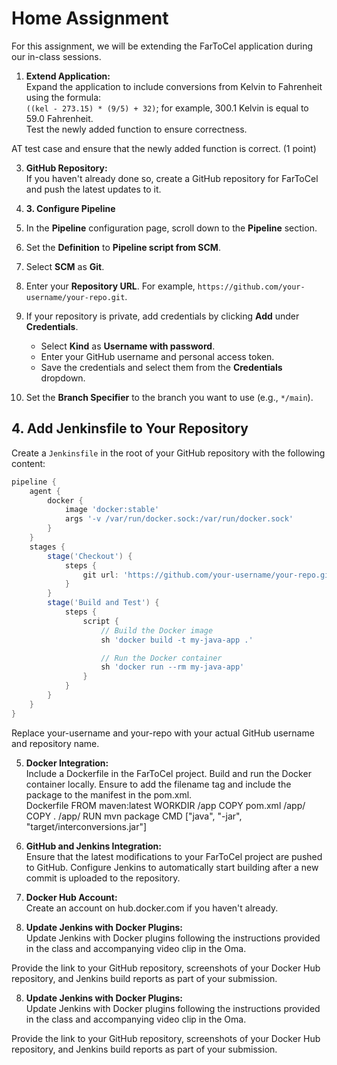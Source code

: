# Home Assignment

For this assignment, we will be extending the FarToCel application during our in-class sessions. 

1. **Extend Application:**  
   Expand the application to include conversions from Kelvin to Fahrenheit using the formula:  
   `((kel - 273.15) * (9/5) + 32)`; for example, 300.1 Kelvin is equal to 59.0 Fahrenheit.  
   Test the newly added function to ensure correctness.

AT test case and ensure that the newly added function is correct. (1 point)

   

3. **GitHub Repository:**  
   If you haven't already done so, create a GitHub repository for FarToCel and push the latest updates to it.

4. **3. Configure Pipeline**

1. In the **Pipeline** configuration page, scroll down to the **Pipeline** section.
2. Set the **Definition** to **Pipeline script from SCM**.
3. Select **SCM** as **Git**.
4. Enter your **Repository URL**. For example, `https://github.com/your-username/your-repo.git`.
5. If your repository is private, add credentials by clicking **Add** under **Credentials**.
   - Select **Kind** as **Username with password**.
   - Enter your GitHub username and personal access token.
   - Save the credentials and select them from the **Credentials** dropdown.
6. Set the **Branch Specifier** to the branch you want to use (e.g., `*/main`).

## 4. Add Jenkinsfile to Your Repository

Create a `Jenkinsfile` in the root of your GitHub repository with the following content:

```groovy
pipeline {
    agent {
        docker { 
            image 'docker:stable' 
            args '-v /var/run/docker.sock:/var/run/docker.sock' 
        }
    }
    stages {
        stage('Checkout') {
            steps {
                git url: 'https://github.com/your-username/your-repo.git', branch: 'main'
            }
        }
        stage('Build and Test') {
            steps {
                script {
                    // Build the Docker image
                    sh 'docker build -t my-java-app .'

                    // Run the Docker container
                    sh 'docker run --rm my-java-app'
                }
            }
        }
    }
}
```
Replace your-username and your-repo with your actual GitHub username and repository name.

5. **Docker Integration:**  
   Include a Dockerfile in the FarToCel project. Build and run the Docker container locally. Ensure to add the filename tag and include the package to the manifest in the pom.xml.  
Dockerfile
FROM maven:latest
WORKDIR /app
COPY pom.xml /app/
COPY . /app/
RUN mvn package
CMD ["java", "-jar", "target/interconversions.jar"]




6. **GitHub and Jenkins Integration:**  
Ensure that the latest modifications to your FarToCel project are pushed to GitHub. Configure Jenkins to automatically start building after a new commit is uploaded to the repository.

7. **Docker Hub Account:**  
Create an account on hub.docker.com if you haven't already.

8. **Update Jenkins with Docker Plugins:**  
Update Jenkins with Docker plugins following the instructions provided in the class and accompanying video clip in the Oma.

Provide the link to your GitHub repository, screenshots of your Docker Hub repository, and Jenkins build reports as part of your submission.

8. **Update Jenkins with Docker Plugins:**  
Update Jenkins with Docker plugins following the instructions provided in the class and accompanying video clip in the Oma.

Provide the link to your GitHub repository, screenshots of your Docker Hub repository, and Jenkins build reports as part of your submission.
